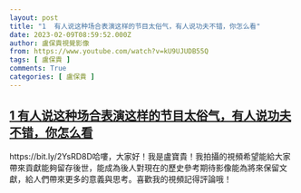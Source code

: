 ```yaml
---
layout: post
title: "1  有人说这种场合表演这样的节目太俗气，有人说功夫不错，你怎么看"
date: 2023-02-09T08:59:52.000Z
author: 盧保貴視覺影像
from: https://www.youtube.com/watch?v=kU9UJUDB55Q
tags: [ 盧保貴 ]
comments: True
categories: [ 盧保貴 ]
---
```

<!--1675933192000-->
[1  有人说这种场合表演这样的节目太俗气，有人说功夫不错，你怎么看](https://www.youtube.com/watch?v=kU9UJUDB55Q)
------

<div>
https://bit.ly/2YsRD8D哈嘍，大家好！我是盧寶貴！我拍攝的視頻希望能給大家帶來貢獻能夠留存後世，能成為後人對現在的歷史參考期待影像能為將來保留文獻，給人們帶來更多的意義與思考。喜歡我的視頻記得評論哦！
</div>
